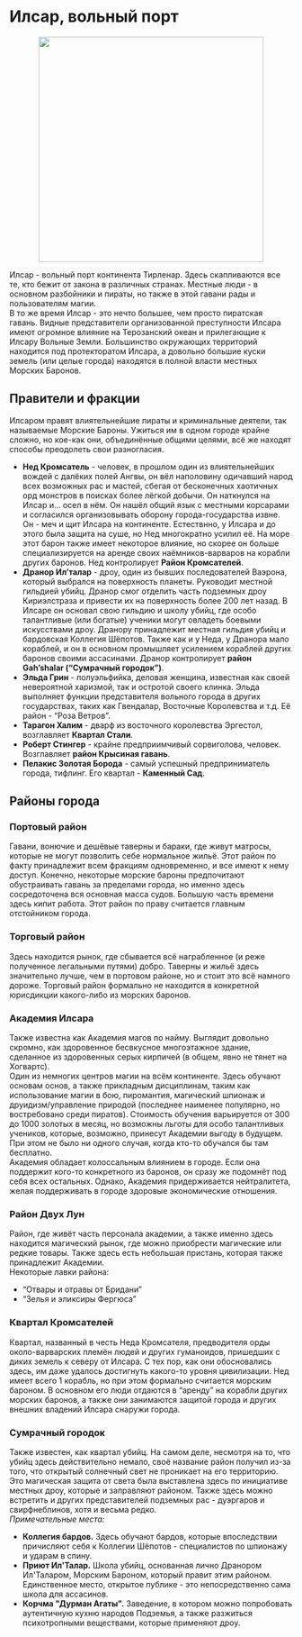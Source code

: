 # Илсар, вольный порт
<p style="text-align: center">
  <img style="height: 400px" src="./_media/locations/ilsar.map.png"/>
</p>

Илсар - вольный порт континента Тирленар. Здесь скапливаются все те, кто бежит от закона в различных странах. Местные люди - в основном разбойники и пираты, но также в этой гавани рады и пользователям магии.  
В то же время Илсар - это нечто большее, чем просто пиратская гавань. Видные представители организованной преступности Илсара имеют огромное влияние на Терозанский океан и прилегающие к Илсару Вольные Земли. Большинство окружающих территорий находится под протекторатом Илсара, а довольно большие куски земель (или целые города) находятся в полной власти местных Морских Баронов.

## Правители и фракции
Илсаром правят влиятельнейшие пираты и криминальные деятели, так называемые Морские Бароны. Ужиться им в одном городе крайне сложно, но кое-как
они, объединённые общими целями, всё же находят способы преодолеть свои разногласия.
- **Нед Кромсатель** - человек, в прошлом один из влиятельнейших вождей с далёких полей Ангвы, он вёл наполовину одичавший народ всех возможных рас
и мастей, сбегая от бесконечных хаотичных орд монстров в поисках более лёгкой добычи. Он наткнулся на Илсар и… осел в нём. Он нашёл общий язык
с местными корсарами и согласился организовывать оборону города-государства извне. Он - меч и щит Илсара на континенте. Естествнно, у Илсара и
до этого была защита на суше, но Нед многократно усилил её. На море этот барон также имеет некоторое влияние, но скорее он больше специализируется
на аренде своих наёмников-варваров на корабли других баронов. Нед контролирует **Район Кромсателей**.
- **Дранор Ил’талар** - дроу, один из бывших последователей Ваэрона, который выбрался на поверхность планеты. Руководит местной гильдией
убийц. Дранор смог отделить часть подземных дроу Кириэлстраза и привести их на поверхность более 200 лет назад. В Илсаре он основал свою
гильдию и школу убийц, где особо талантливые (или богатые) ученики могут овладеть боевыми искусствами дроу. Дранору принадлежит местная гильдия убийц и бардовская Коллегия Шёпотов. Также как и у Неда, у Дранора мало кораблей, и он в основном промышляет усилением кораблей других баронов своими ассасинами. Дранор контролирует **район Gah’shalar (“Сумрачный городок”)**.
- **Эльда Грин** - полуэльфийка, деловая женщина, известная как своей невероятной харизмой, так и остротой своего клинка.
Эльда выполняет функции представителя вольного города в других государствах, таких как Гвендалар, Восточные Королевства и т.д. Её район -
“Роза Ветров”.
- **Тарагон Халим** - дварф из восточного королевства Эргестол, возглавляет **Квартал Стали**.
- **Роберт Стингер** - крайне предприимчивый сорвиголова, человек. Возглавляет **район Крысиная гавань**.
- **Пелакис Золотая Борода** - самый успешный предприниматель города, тифлинг. Его квартал - **Каменный Сад**.

## Районы города
### Портовый район
Гавани, вонючие и дешёвые таверны и бараки, где живут матросы, которые не могут позволить себе нормальное жильё. Этот район по факту
принадлежит всем фракциям одновременно, и все имеют к нему доступ. Конечно, некоторые морские бароны предпочитают обустраивать гавань за
пределами города, но именно здесь сосредоточена вся основная масса судов. Большую часть времени здесь кипит работа. Этот район по праву
считается главным отстойником города.

### Торговый район
Здесь находится рынок, где сбывается всё награбленное (и реже полученное легальными путями) добро. Таверны и жильё здесь
значительно лучше, чем в портовом районе, но и стоит это всё намного дороже. Торговый район формально не находится в конкретной юрисдикции
какого-либо из морских баронов.

### Академия Илсара
Также известна как Академия магов по найму. Выглядит довольно скромно, как здоровенное бесвкусное многоэтажное здание, сделанное из здоровенных серых кирпичей (в общем, явно не тянет на Хогвартс).  
Один из немногих центров магии на всём континенте. Здесь обучают основам основ, а также прикладным дисциплинам, таким как использование
магии в бою, пиромантия, магический шпионаж и друидизм/управление природой (последнее наименее популярно, но востребовано среди пиратов).
Стоимость обучения варьируется от 300 до 1000 золотых в месяц, но возможны льготы для особо талантливых учеников, которые, возможно, принесут Академии выгоду в будущем. При этом не было ни одного случая, когда кто-то обучался бы там бесплатно.  
Академия обладает колоссальным влиянием в городе. Если она поддержит кого-то конкретного из баронов, он сразу же подомнёт под себя всех остальных. Однако, Академия придерживается нейтралитета, желая поддерживать в городе здоровые экономические отношения.

### Район Двух Лун
Район, где живёт часть персонала академии, а также именно здесь находится магический рынок, где можно приобрести магические или редкие товары. Также здесь есть небольшая пристань, которая также принадлежит Академии.  
Некоторые лавки района:
- “Отвары и отравы от Бридани”
- “Зелья и эликсиры Фергюса”

### Квартал Кромсателей
Квартал, названный в честь Неда Кромсателя, предводителя орды около-варварских племён людей и других гуманоидов, пришедших с диких земель к
северу от Илсара. С тех пор, как они обосновались здесь, им даже удалось достигнуть какого-то уровня цивилизации.
Нед имеет всего 1 корабль, но при этом формально считается морским бароном. В основном его люди отдаются в “аренду” на корабли других морских баронов, а также они занимаются защитой города и других внешних владений Илсара снаружи города.

### Сумрачный городок
Также известен, как квартал убийц. На самом деле, несмотря на то, что убийц здесь действительно немало, своё название район получил из-за того, что открытый солнечный свет не проникает на его территорию. Это магическая защита от света была выставлена здесь по инициативе местных дроу, которые и заправляют районом. Также здесь можно встретить и других представителей подземных рас - дуэргаров и свирфнеблинов, хотя и весьма редко.  
_Примечательные места:_  
- **Коллегия бардов.** Здесь обучают бардов, которые впоследствии причисляют себя к Коллегии Шёпотов - специалистов по шпионажу и ударам в спину.
- **Приют Ил'Талар.** Школа убийц, основанная лично Дранором Ил'Таларом, Морским Бароном, который правит этим районом. Единственное место, открытое публике - это непосредственно сама школа для ассасинов.
- **Корчма "Дурман Агаты".** Заведение, в котором можно попробовать аутентичную кухню народов Подземья, а также разжиться психотропными веществами, которые применяют дроу.